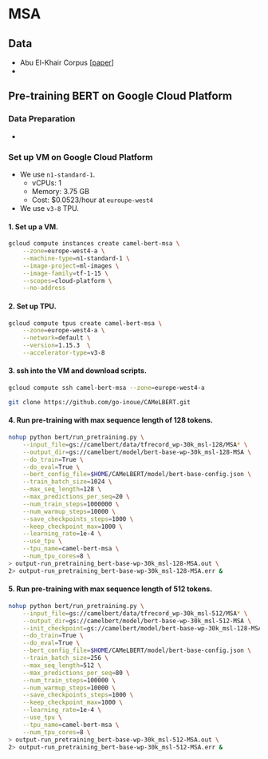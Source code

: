 # MSA

## Data
- Abu El-Khair Corpus [[paper](https://arxiv.org/pdf/1611.04033.pdf)]
- 

## Pre-training BERT on Google Cloud Platform
### Data Preparation
- 
### Set up VM on Google Cloud Platform
- We use `n1-standard-1`.
    - vCPUs: 1
    - Memory: 3.75 GB
    - Cost: $0.0523/hour at `euroupe-west4`
- We use `v3-8` TPU.

#### 1. Set up a VM.
```bash
gcloud compute instances create camel-bert-msa \
    --zone=europe-west4-a \
    --machine-type=n1-standard-1 \
    --image-project=ml-images \
    --image-family=tf-1-15 \
    --scopes=cloud-platform \
    --no-address
```

#### 2. Set up TPU.
```bash
gcloud compute tpus create camel-bert-msa \
    --zone=europe-west4-a \
    --network=default \
    --version=1.15.3  \
    --accelerator-type=v3-8
```

#### 3. ssh into the VM and download scripts.
```bash
gcloud compute ssh camel-bert-msa --zone=europe-west4-a

git clone https://github.com/go-inoue/CAMeLBERT.git
```

#### 4. Run pre-training with max sequence length of 128 tokens.
```bash
nohup python bert/run_pretraining.py \
    --input_file=gs://camelbert/data/tfrecord_wp-30k_msl-128/MSA* \
    --output_dir=gs://camelbert/model/bert-base-wp-30k_msl-128-MSA \
    --do_train=True \
    --do_eval=True \
    --bert_config_file=$HOME/CAMeLBERT/model/bert-base-config.json \
    --train_batch_size=1024 \
    --max_seq_length=128 \
    --max_predictions_per_seq=20 \
    --num_train_steps=1000000 \
    --num_warmup_steps=10000 \
    --save_checkpoints_steps=1000 \
    --keep_checkpoint_max=1000 \
    --learning_rate=1e-4 \
    --use_tpu \
    --tpu_name=camel-bert-msa \
    --num_tpu_cores=8 \
> output-run_pretraining_bert-base-wp-30k_msl-128-MSA.out \
2> output-run_pretraining_bert-base-wp-30k_msl-128-MSA.err &
```

#### 5. Run pre-training with max sequence length of 512 tokens.
```bash
nohup python bert/run_pretraining.py \
    --input_file=gs://camelbert/data/tfrecord_wp-30k_msl-512/MSA* \
    --output_dir=gs://camelbert/model/bert-base-wp-30k_msl-512-MSA \
    --init_checkpoint=gs://camelbert/model/bert-base-wp-30k_msl-128-MSA/model.ckpt-900000 \
    --do_train=True \
    --do_eval=True \
    --bert_config_file=$HOME/CAMeLBERT/model/bert-base-config.json \
    --train_batch_size=256 \
    --max_seq_length=512 \
    --max_predictions_per_seq=80 \
    --num_train_steps=100000 \
    --num_warmup_steps=10000 \
    --save_checkpoints_steps=1000 \
    --keep_checkpoint_max=1000 \
    --learning_rate=1e-4 \
    --use_tpu \
    --tpu_name=camel-bert-msa \
    --num_tpu_cores=8 \
> output-run_pretraining_bert-base-wp-30k_msl-512-MSA.out \
2> output-run_pretraining_bert-base-wp-30k_msl-512-MSA.err &
```